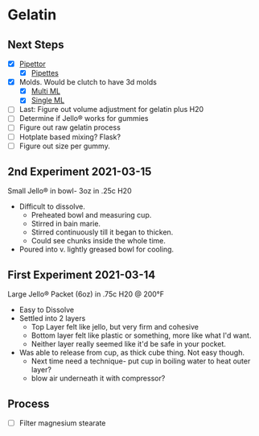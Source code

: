 # Gelatin

## Next Steps
- [x] [Pipettor](https://www.amazon.com/gp/product/B07Y1BDGWW)
  - [x] [Pipettes](https://www.amazon.com/gp/product/B01N65NXHA)
- [x] Molds. Would be clutch to have 3d molds
  - [x] [Multi ML](https://www.amazon.com/gp/product/B0832GFTXX)
  - [x] [Single ML](https://www.amazon.com/gp/product/B07QZ34SMV)
- [ ] Last: Figure out volume adjustment for gelatin plus H20
- [ ] Determine if Jello® works for gummies
- [ ] Figure out raw gelatin process
- [ ] Hotplate based mixing? Flask?
- [ ] Figure out size per gummy.

## 2nd Experiment 2021-03-15
Small Jello® in bowl- 3oz in .25c H20
- Difficult to dissolve.
  - Preheated bowl and measuring cup.
  - Stirred in bain marie.
  - Stirred continuously till it began to thicken.
  - Could see chunks inside the whole time.
- Poured into v. lightly greased bowl for cooling.

## First Experiment 2021-03-14
Large Jello® Packet (6oz) in .75c H20 @ 200°F
- Easy to Dissolve
- Settled into 2 layers
  - Top Layer felt like jello, but very firm and cohesive
  - Bottom layer felt like plastic or something, more like what I'd want.
  - Neither layer really seemed like it'd be safe in your pocket.
- Was able to release from cup, as thick cube thing. Not easy though.
  - Next time need a technique- put cup in boiling water to heat outer layer?
  - blow air underneath it with compressor?

## Process
- [ ] Filter magnesium stearate
